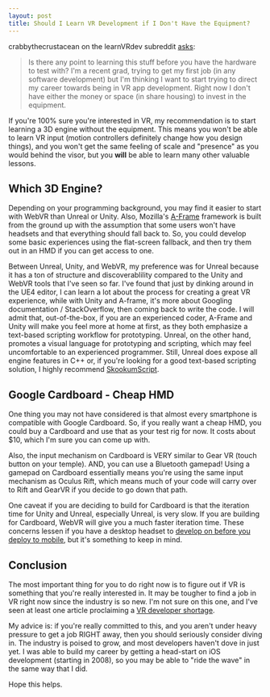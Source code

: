 ```yaml
---
layout: post
title: Should I Learn VR Development if I Don't Have the Equipment?
---
```


crabbythecrustacean on the learnVRdev subreddit [asks](https://www.reddit.com/r/learnVRdev/comments/5fvo16/introduction_to_vr_development_using_unreal/daovdcp/):

> Is there any point to learning this stuff before you have the hardware to test with? I'm a recent grad, trying to get my first job (in any software development) but I'm thinking I want to start trying to direct my career towards being in VR app development. Right now I don't have either the money or space (in share housing) to invest in the equipment.

If you're 100% sure you're interested in VR, my recommendation is to start learning a 3D engine without the equipment. This means you won't be able to learn VR input (motion controllers definitely change how you design things), and you won't get the same feeling of scale and "presence" as you would behind the visor, but you **will** be able to learn many other valuable lessons.

## Which 3D Engine?

Depending on your programming background, you may find it easier to start with WebVR than Unreal or Unity. Also, Mozilla's [A-Frame](https://aframe.io/) framework is built from the ground up with the assumption that some users won't have headsets and that everything should fall back to. So, you could develop some basic experiences using the flat-screen fallback, and then try them out in an HMD if you can get access to one.

Between Unreal, Unity, and WebVR, my preference was for Unreal because it has a ton of structure and discoverablility compared to the Unity and WebVR tools that I've seen so far. I've found that just by dinking around in the UE4 editor, I can learn a lot about the process for creating a great VR experience, while with Unity and A-frame, it's more about Googling documentation / StackOverflow, then coming back to write the code. I will admit that, out-of-the-box, if you are an experienced coder, A-Frame and Unity will make you feel more at home at first, as they both emphasize a text-based scripting workflow for prototyping. Unreal, on the other hand, promotes a visual language for prototyping and scripting, which may feel uncomfortable to an experienced programmer. Still, Unreal does expose all engine features in C++ or, if you're looking for a good text-based scripting solution, I highly recommend [SkookumScript](http://skookumscript.com/).

## Google Cardboard - Cheap HMD

One thing you may not have considered is that almost every smartphone is compatible with Google Cardboard. So, if you really want a cheap HMD, you could buy a Cardboard and use that as your test rig for now. It costs about $10, which I'm sure you can come up with.

Also, the input mechanism on Cardboard is VERY similar to Gear VR (touch button on your temple). AND, you can use a Bluetooth gamepad! Using a gamepad on Cardboard essentially means you're using the same input mechanism as Oculus Rift, which means much of your code will carry over to Rift and GearVR if you decide to go down that path.

One caveat if you are deciding to build for Cardboard is that the iteration time for Unity and Unreal, especially Unreal, is very slow. If you are building for Cardboard, WebVR will give you a much faster iteration time. These concerns lessen if you have a desktop headset to [develop on before you deploy to mobile](http://www.davidykay.com/Want-Mobile-VR-Productivity-Develop-on-Desktop/), but it's something to keep in mind.

## Conclusion

The most important thing for you to do right now is to figure out if VR is something that you're really interested in. It may be tougher to find a job in VR right now since the industry is so new. I'm not sure on this one, and I've seen at least one article proclaiming a [VR developer shortage](http://uploadvr.com/huge-shortage-developers-vr-industry/).

My advice is: if you're really committed to this, and you aren't under heavy pressure to get a job RIGHT away, then you should seriously consider diving in. The industry is poised to grow, and most developers haven't dove in just yet. I was able to build my career by getting a head-start on iOS development (starting in 2008), so you may be able to "ride the wave" in the same way that I did.

Hope this helps.
